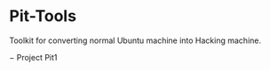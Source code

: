 # Pit-Tools
Toolkit for converting normal Ubuntu machine into Hacking machine.

 &minus; Project Pit1
